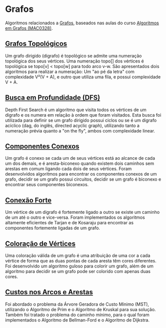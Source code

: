 # Grafos

Algoritmos relacionados a [Grafos](https://pt.wikipedia.org/wiki/Teoria_dos_grafos), baseados nas aulas do curso [Algoritmos em Grafos (MAC0328)](https://www.ime.usp.br/~pf/algoritmos_para_grafos/).

## [Grafos Topológicos](https://www.ime.usp.br/~pf/algoritmos_para_grafos/aulas/topo-graphs.html)

Um grafo dirigido (digrafo) é topológico se admite uma numeração topológica dos seus vértices. Uma numeração topo[] dos vértices é topológica se topo[v] < topo[w] para todo arco v-w. São apresentados dois algoritmos para realizar a numeração: Um "ao pé da letra" com complexidade V²(V + A), e outro que utiliza uma fila, e possui complexidade V + A.

## [Busca em Profundidade (DFS)](https://www.ime.usp.br/~pf/algoritmos_para_grafos/aulas/dfs.html)

Depth First Search é um algoritmo que visita todos os vértices de um digrafo e os numera em relação à ordem que foram visitados. Esta busca foi utilizada para definir se um grafo dirigido possui ciclos ou se é um digrafo acíclico (dag, do inglês, directed acyclic graph), utilizando tanto a numeração prévia quanto a "on the fly", ambos com complexidade linear.

## [Componentes Conexos](https://www.ime.usp.br/~pf/algoritmos_para_grafos/aulas/components.html)

Um grafo é conexo se cada um de seus vértices está ao alcance de cada um dos demais, e é aresta-biconexo quando existem dois caminhos sem arestas em comum ligando cada dois de seus vértices. Foram desenvolvidos algoritmos para encontrar os componentes conexos de um grafo, decidir se um grafo possui circuitos, decidir se um grafo é biconexo e encontrar seus componentes biconexos.

## [Conexão Forte](https://www.ime.usp.br/~pf/algoritmos_para_grafos/aulas/strong-graphs.html)

Um vértice de um digrafo é fortemente ligado a outro se existe um caminho de um até o outro e vice-versa. Foram implementados os algoritmos altamente eficientes de Tarjan e de Kosaraju para encontrar as componentes fortemente ligadas de um grafo.

## [Coloração de Vértices](https://www.ime.usp.br/~pf/algoritmos_para_grafos/aulas/vertex-coloring.html)

Uma coloração válida de um grafo é uma atribuição de uma cor a cada vértice de forma que as duas pontas de cada aresta têm cores diferentes. Foi desenvolvido um algoritmo guloso para colorir um grafo, além de um algoritmo para decidir se um grafo pode ser colorido com apenas duas cores.

## [Custos nos Arcos e Arestas](https://www.ime.usp.br/~pf/algoritmos_para_grafos/aulas/weightedgraphs.html)

Foi abordado o problema da Árvore Geradora de Custo Mínimo (MST), utilizando o Algoritmo de Prim e o Algoritmo de Kruskal para sua solução. Também foi tratado o problema do caminho mínimo, para o qual foram implementados o Algoritmo de Bellman-Ford e o Algoritmo de Dijkstra.
